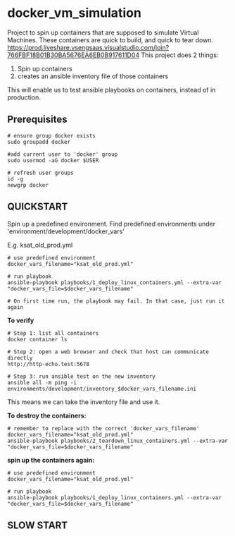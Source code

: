 # docker_vm_simulation
Project to spin up containers that are supposed to simulate Virtual Machines. These containers are quick to build, and quick to tear down.
https://prod.liveshare.vsengsaas.visualstudio.com/join?766FBF18B01B30BA5676EA6EB0B917611D04
This project does 2 things:
1. Spin up containers
2. creates an ansible inventory file of those containers

This will enable us to test ansible playbooks on containers, instead of in production.

## Prerequisites
```
# ensure group docker exists
sudo groupadd docker

#add current user to 'docker' group
sudo usermod -aG docker $USER

# refresh user groups
id -g
newgrp docker
```

## QUICKSTART
Spin up a predefined environment. 
Find predefined environments under 'environment/development/docker_vars'

E.g. ksat_old_prod.yml
```
# use predefined environment
docker_vars_filename="ksat_old_prod.yml"

# run playbook 
ansible-playbook playbooks/1_deploy_linux_containers.yml --extra-var "docker_vars_file=$docker_vars_filename"

# On first time run, the playbook may fail. In that case, just run it again

```

**To verify**
```
# Step 1: list all containers
docker container ls 

# Step 2: open a web browser and check that host can communicate directly
http://http-echo.test:5678

# Step 3: run ansible test on the new inventory
ansible all -m ping -i environments/development/inventory_$docker_vars_filename.ini

```

This means we can take the inventory file and use it.


**To destroy the containers:**
```
# remember to replace with the correct 'docker_vars_filename'
docker_vars_filename="ksat_old_prod.yml"
ansible-playbook playbooks/2_teardown_linux_containers.yml --extra-var "docker_vars_file=$docker_vars_filename"
```

**spin up the containers again:**
```
# use predefined environment
docker_vars_filename="ksat_old_prod.yml"

# run playbook 
ansible-playbook playbooks/1_deploy_linux_containers.yml --extra-var "docker_vars_file=$docker_vars_filename"
```




## SLOW START

